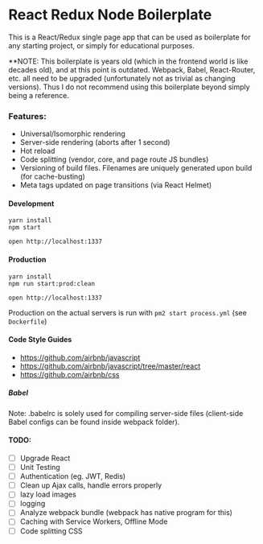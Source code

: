 # React Redux Node Boilerplate

This is a React/Redux single page app that can be used as boilerplate for any starting project, or simply for educational purposes. 

**NOTE: This boilerplate is years old (which in the frontend world is like decades old), and at this point is outdated. Webpack, Babel, React-Router, etc. all need to be upgraded (unfortunately not as trivial as changing versions). Thus I do not recommend using this boilerplate beyond simply being a reference.

### Features:

* Universal/Isomorphic rendering
* Server-side rendering (aborts after 1 second)
* Hot reload
* Code splitting (vendor, core, and page route JS bundles)
* Versioning of build files. Filenames are uniquely generated upon build (for cache-busting)
* Meta tags updated on page transitions (via React Helmet)

#### Development

```
yarn install
npm start

open http://localhost:1337
```

#### Production

```
yarn install
npm run start:prod:clean

open http://localhost:1337
```

Production on the actual servers is run with `pm2 start process.yml` (see `Dockerfile`)

#### Code Style Guides
* https://github.com/airbnb/javascript
* https://github.com/airbnb/javascript/tree/master/react
* https://github.com/airbnb/css

##### Babel

Note: .babelrc is solely used for compiling server-side files (client-side Babel configs can be found inside webpack folder). 

#### TODO: 

- [ ] Upgrade React
- [ ] Unit Testing
- [ ] Authentication (eg. JWT, Redis)
- [ ] Clean up Ajax calls, handle errors properly
- [ ] lazy load images
- [ ] logging
- [ ] Analyze webpack bundle (webpack has native program for this)
- [ ] Caching with Service Workers, Offline Mode
- [ ] Code splitting CSS